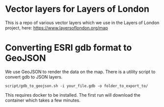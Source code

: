 # Vector layers for Layers of London
This is a repo of various vector layers which we use in the Layers of London project, here: https://www.layersoflondon.org/map

# Converting ESRI gdb format to GeoJSON
We use GeoJSON to render the data on the map. There is a utility script to convert gdb to JSON layers.

```
script/gdb_to_geojson.sh -i your_file.gdb -o folder_to_export_to/
```

This requires docker to be installed. The first run will download the container which takes a few minutes.

